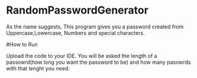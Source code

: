 # RandomPasswordGenerator

As the name suggests, This program gives you a password created from Uppercase,Lowercase, Numbers and special characters.

#How to Run

Upload the code to your IDE.  You will be asked the length of a passowrd(how long you want the password to be) and how many pasowrds with that lenght you need.


